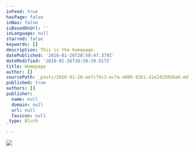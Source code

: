 ```yaml
---
inFeed: true
hasPage: false
inNav: false
isBasedOnUrl: ''
inLanguage: null
starred: false
keywords: []
description: This is the homepage.
datePublished: '2016-01-26T20:50:47.379Z'
dateModified: '2016-01-26T20:50:39.917Z'
title: Homepage
author: []
sourcePath: _posts/2016-01-26-ae7c79c3-ec7a-4086-83b1-d1e2425056a9.md
published: true
authors: []
publisher:
  name: null
  domain: null
  url: null
  favicon: null
_type: Blurb

---
```

![](https://s3-us-west-2.amazonaws.com/the-grid-img/p/58983b08e14b8b9b209d362aa43e8b62e8eab4e8.jpg)